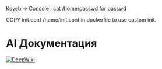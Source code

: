 Koyeb -> Concole : cat /home/passwd
for passwd


COPY init.conf /home/init.conf
in dockerfile to use custom init.

# AI Документация
[![DeepWiki](https://deepwiki.com/badge.svg)](https://deepwiki.com/immisterio/Lampac)
